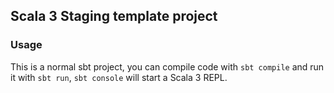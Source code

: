 ## Scala 3 Staging template project

### Usage

This is a normal sbt project, you can compile code with `sbt compile` and run it
with `sbt run`, `sbt console` will start a Scala 3 REPL.
